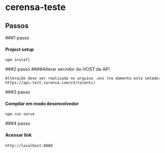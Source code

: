 # cerensa-teste

## Passos

###1 passo
#### Project setup
```
npm install
```

###2 passo
####Alterar servidor do HOST da API
```
Alteração deve ser realizada no arquivo .env (no momento esta setado: https://api-test.cerensa.com/v3/talents) 
```

###3 passo
#### Compilar em modo desenvolvedor 
```
npm run serve
```

###4 passo
#### Acessar link
```
http://localhost:8080
```
